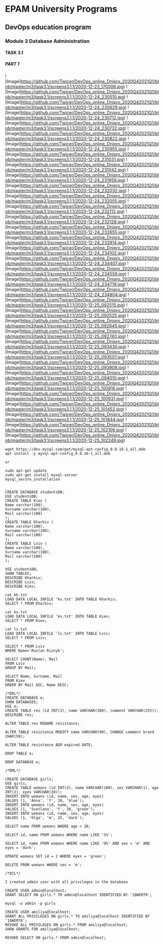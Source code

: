 # EPAM University Programs

## DevOps education program
### Module 3 Database Administration


#### TASK 3.1
##### PART 1
![Image]https://github.com/Twicer/DevOps_online_Dnipro_2020Q42021Q1/blob/master/m3/task3.1/screens3.1.1/2020-12-23_170006.jpg)
![Image]https://github.com/Twicer/DevOps_online_Dnipro_2020Q42021Q1/blob/master/m3/task3.1/screens3.1.1/2020-12-24_230510.jpg)
![Image]https://github.com/Twicer/DevOps_online_Dnipro_2020Q42021Q1/blob/master/m3/task3.1/screens3.1.1/2020-12-24_230629.jpg)
![Image]https://github.com/Twicer/DevOps_online_Dnipro_2020Q42021Q1/blob/master/m3/task3.1/screens3.1.1/2020-12-24_230712.jpg)
![Image]https://github.com/Twicer/DevOps_online_Dnipro_2020Q42021Q1/blob/master/m3/task3.1/screens3.1.1/2020-12-24_230732.jpg)
![Image]https://github.com/Twicer/DevOps_online_Dnipro_2020Q42021Q1/blob/master/m3/task3.1/screens3.1.1/2020-12-24_230822.jpg)
![Image]https://github.com/Twicer/DevOps_online_Dnipro_2020Q42021Q1/blob/master/m3/task3.1/screens3.1.1/2020-12-24_230955.jpg)
![Image]https://github.com/Twicer/DevOps_online_Dnipro_2020Q42021Q1/blob/master/m3/task3.1/screens3.1.1/2020-12-24_231031.jpg)
![Image]https://github.com/Twicer/DevOps_online_Dnipro_2020Q42021Q1/blob/master/m3/task3.1/screens3.1.1/2020-12-24_231042.jpg)
![Image]https://github.com/Twicer/DevOps_online_Dnipro_2020Q42021Q1/blob/master/m3/task3.1/screens3.1.1/2020-12-24_231959.jpg)
![Image]https://github.com/Twicer/DevOps_online_Dnipro_2020Q42021Q1/blob/master/m3/task3.1/screens3.1.1/2020-12-24_232032.jpg)
![Image]https://github.com/Twicer/DevOps_online_Dnipro_2020Q42021Q1/blob/master/m3/task3.1/screens3.1.1/2020-12-24_232055.jpg)
![Image]https://github.com/Twicer/DevOps_online_Dnipro_2020Q42021Q1/blob/master/m3/task3.1/screens3.1.1/2020-12-24_232112.jpg)
![Image]https://github.com/Twicer/DevOps_online_Dnipro_2020Q42021Q1/blob/master/m3/task3.1/screens3.1.1/2020-12-24_232128.jpg)
![Image]https://github.com/Twicer/DevOps_online_Dnipro_2020Q42021Q1/blob/master/m3/task3.1/screens3.1.1/2020-12-24_232655.jpg)
![Image]https://github.com/Twicer/DevOps_online_Dnipro_2020Q42021Q1/blob/master/m3/task3.1/screens3.1.1/2020-12-24_233914.jpg)
![Image]https://github.com/Twicer/DevOps_online_Dnipro_2020Q42021Q1/blob/master/m3/task3.1/screens3.1.1/2020-12-24_234102.jpg)
![Image]https://github.com/Twicer/DevOps_online_Dnipro_2020Q42021Q1/blob/master/m3/task3.1/screens3.1.1/2020-12-24_234407.jpg)
![Image]https://github.com/Twicer/DevOps_online_Dnipro_2020Q42021Q1/blob/master/m3/task3.1/screens3.1.1/2020-12-24_234559.jpg)
![Image]https://github.com/Twicer/DevOps_online_Dnipro_2020Q42021Q1/blob/master/m3/task3.1/screens3.1.1/2020-12-24_234719.jpg)
![Image]https://github.com/Twicer/DevOps_online_Dnipro_2020Q42021Q1/blob/master/m3/task3.1/screens3.1.1/2020-12-24_234804.jpg)
![Image]https://github.com/Twicer/DevOps_online_Dnipro_2020Q42021Q1/blob/master/m3/task3.1/screens3.1.1/2020-12-25_092515.jpg)
![Image]https://github.com/Twicer/DevOps_online_Dnipro_2020Q42021Q1/blob/master/m3/task3.1/screens3.1.1/2020-12-25_092525.jpg)
![Image]https://github.com/Twicer/DevOps_online_Dnipro_2020Q42021Q1/blob/master/m3/task3.1/screens3.1.1/2020-12-25_092645.jpg)
![Image]https://github.com/Twicer/DevOps_online_Dnipro_2020Q42021Q1/blob/master/m3/task3.1/screens3.1.1/2020-12-25_092740.jpg)
![Image]https://github.com/Twicer/DevOps_online_Dnipro_2020Q42021Q1/blob/master/m3/task3.1/screens3.1.1/2020-12-25_093430.jpg)
![Image]https://github.com/Twicer/DevOps_online_Dnipro_2020Q42021Q1/blob/master/m3/task3.1/screens3.1.1/2020-12-25_093507.jpg)
![Image]https://github.com/Twicer/DevOps_online_Dnipro_2020Q42021Q1/blob/master/m3/task3.1/screens3.1.1/2020-12-25_093908.jpg)
![Image]https://github.com/Twicer/DevOps_online_Dnipro_2020Q42021Q1/blob/master/m3/task3.1/screens3.1.1/2020-12-25_094010.jpg)
![Image]https://github.com/Twicer/DevOps_online_Dnipro_2020Q42021Q1/blob/master/m3/task3.1/screens3.1.1/2020-12-25_100816.jpg)
![Image]https://github.com/Twicer/DevOps_online_Dnipro_2020Q42021Q1/blob/master/m3/task3.1/screens3.1.1/2020-12-25_100931.jpg)
![Image]https://github.com/Twicer/DevOps_online_Dnipro_2020Q42021Q1/blob/master/m3/task3.1/screens3.1.1/2020-12-25_101452.jpg)
![Image]https://github.com/Twicer/DevOps_online_Dnipro_2020Q42021Q1/blob/master/m3/task3.1/screens3.1.1/2020-12-25_101844.jpg)
![Image]https://github.com/Twicer/DevOps_online_Dnipro_2020Q42021Q1/blob/master/m3/task3.1/screens3.1.1/2020-12-25_102106.jpg)
![Image]https://github.com/Twicer/DevOps_online_Dnipro_2020Q42021Q1/blob/master/m3/task3.1/screens3.1.1/2020-12-25_102249.jpg)



```
wget https://dev.mysql.com/get/mysql-apt-config_0.8.16-1_all.deb
apt install -y mysql-apt-config_0.8.16-1_all.deb

or

sudo apt-get update
sudo apt-get install mysql-server
mysql_secure_installation


CREATE DATABASE studentsDB;
USE studentsDB;
CREATE TABLE Kiev (
Name varchar(100),
Surname varchar(100),
Mail varchar(100)
);
CREATE TABLE Kharkiv (
Name varchar(100),
Surname varchar(100),
Mail varchar(100)
);
CREATE TABLE Lviv (
Name varchar(100),
Surname varchar(100),
Mail varchar(100)
);

USE studentsDB;
SHOW TABLES;
DESCRIBE Kharkiv;
DESCRIBE Lviv;
DESCRIBE Kiev;

cat kh.txt
LOAD DATA LOCAL INFILE 'kv.txt' INTO TABLE Kharkiv;
SELECT * FROM Kharkiv;

cat kv.txt
LOAD DATA LOCAL INFILE 'kv.txt' INTO TABLE Kiev;
SELECT * FROM Kiev;

cat lv.txt
LOAD DATA LOCAL INFILE 'lv.txt' INTO TABLE Lviv;
SELECT * FROM Lviv;

SELECT * FROM Lviv
WHERE Name='Ruslan Riznyk';

SELECT COUNT(Name), Mail
FROM Lviv
GROUP BY Mail;

SELECT Name, Surname, Mail
FROM Kiev
ORDER BY Mail ASC, Name DESC;

/*DDL*/
CREATE DATABASE e;
SHOW DATABASES;
USE e;
CREATE TABLE res (id INT(3), name VARCHAR(100), comment VARCHAR(255));
DESCRIBE res;

ALTER TABLE res RENAME resistance;

ALTER TABLE resistance MODIFY name VARCHAR(99), CHANGE comment brand CHAR(50);

ALTER TABLE resistance ADD expired DATE;

DROP TABLE e;

DROP DATABASE e;

/*DML*/

CREATE DATABASE girls;
USE girls;
CREATE TABLE womans (id INT(3), name VARCHAR(100), sex VARCHAR(1), age INT(2), eyes VARCHAR(20));
INSERT INTO womans (id, name, sex, age, eyes)
VALUES (1, 'Anna', 'f', 20, 'blue');
INSERT INTO womans (id, name, sex, age, eyes)
VALUES (1, 'Svetlana', 'f', 20, 'green');
INSERT INTO womans (id, name, sex, age, eyes)
VALUES (1, 'Olga', 'm', 25, 'dark');

SELECT name FROM womans WHERE age > 20;

SELECT id, name FROM womans WHERE name LIKE 'S%';

SELECT id, name FROM womans WHERE name LIKE 'O%' AND sex = 'm' AND eyes = 'dark';

UPDATE womans SET id = 2 WHERE eyes = 'green';

DELETE FROM womans WHERE sex = 'm';

/*DCL*/

I created admin user with all privileges in the database

CREATE USER admin@localhost;
GRANT SELECT ON girls.* TO admin@localhost IDENTIFIED BY '1QWERT0';

mysql -u admin -p girls

CREATE USER amiliya@localhost;
GRANT ALL PRIVILEGES ON girls.* TO amiliya@localhost IDENTIFIED BY '1QWERT0';
REVOKE ALL PRIVILEGES ON girls.* FROM amiliya@localhost;
SHOW GRANTS FOR amiliya@localhost;

REVOKE SELECT ON girls.* FROM admin@localhost;
```
